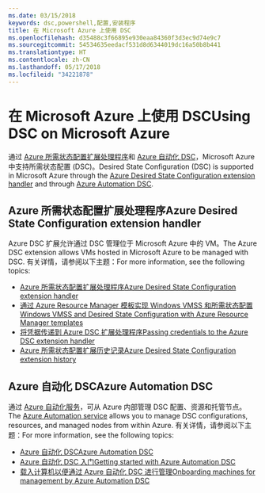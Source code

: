 ```yaml
---
ms.date: 03/15/2018
keywords: dsc,powershell,配置,安装程序
title: 在 Microsoft Azure 上使用 DSC
ms.openlocfilehash: d35488c3f66895e930eaa84360f3d3ec9d74e9c7
ms.sourcegitcommit: 54534635eedacf531d8d6344019dc16a50b8b441
ms.translationtype: HT
ms.contentlocale: zh-CN
ms.lasthandoff: 05/17/2018
ms.locfileid: "34221878"
---
```

# <a name="using-dsc-on-microsoft-azure"></a><span data-ttu-id="4516e-103">在 Microsoft Azure 上使用 DSC</span><span class="sxs-lookup"><span data-stu-id="4516e-103">Using DSC on Microsoft Azure</span></span>

<span data-ttu-id="4516e-104">通过 [Azure 所需状态配置扩展处理程序](/azure/virtual-machines/virtual-machines-windows-extensions-dsc-overview)和 [Azure 自动化 DSC](/azure/automation/automation-dsc-overview)，Microsoft Azure 中支持所需状态配置 (DSC)。</span><span class="sxs-lookup"><span data-stu-id="4516e-104">Desired State Configuration (DSC) is supported in Microsoft Azure through the [Azure Desired State Configuration extension handler](/azure/virtual-machines/virtual-machines-windows-extensions-dsc-overview) and through [Azure Automation DSC](/azure/automation/automation-dsc-overview).</span></span>

## <a name="azure-desired-state-configuration-extension-handler"></a><span data-ttu-id="4516e-105">Azure 所需状态配置扩展处理程序</span><span class="sxs-lookup"><span data-stu-id="4516e-105">Azure Desired State Configuration extension handler</span></span>

<span data-ttu-id="4516e-106">Azure DSC 扩展允许通过 DSC 管理位于 Microsoft Azure 中的 VM。</span><span class="sxs-lookup"><span data-stu-id="4516e-106">The Azure DSC extension allows VMs hosted in Microsoft Azure to be managed with DSC.</span></span>
<span data-ttu-id="4516e-107">有关详情，请参阅以下主题：</span><span class="sxs-lookup"><span data-stu-id="4516e-107">For more information, see the following topics:</span></span>

- [<span data-ttu-id="4516e-108">Azure 所需状态配置扩展处理程序</span><span class="sxs-lookup"><span data-stu-id="4516e-108">Azure Desired State Configuration extension handler</span></span>](/azure/virtual-machines/virtual-machines-windows-extensions-dsc-overview)
- [<span data-ttu-id="4516e-109">通过 Azure Resource Manager 模板实现 Windows VMSS 和所需状态配置</span><span class="sxs-lookup"><span data-stu-id="4516e-109">Windows VMSS and Desired State Configuration with Azure Resource Manager templates</span></span>](/azure/virtual-machines/virtual-machines-windows-extensions-dsc-template)
- [<span data-ttu-id="4516e-110">将凭据传递到 Azure DSC 扩展处理程序</span><span class="sxs-lookup"><span data-stu-id="4516e-110">Passing credentials to the Azure DSC extension handler</span></span>](/azure/virtual-machines/virtual-machines-windows-extensions-dsc-credentials)
- [<span data-ttu-id="4516e-111">Azure 所需状态配置扩展历史记录</span><span class="sxs-lookup"><span data-stu-id="4516e-111">Azure Desired State Configuration extension history</span></span>](azureDscexthistory.md)

## <a name="azure-automation-dsc"></a><span data-ttu-id="4516e-112">Azure 自动化 DSC</span><span class="sxs-lookup"><span data-stu-id="4516e-112">Azure Automation DSC</span></span>

<span data-ttu-id="4516e-113">通过 [Azure 自动化服务](https://azure.microsoft.com/services/automation/)，可从 Azure 内部管理 DSC 配置、资源和托管节点。</span><span class="sxs-lookup"><span data-stu-id="4516e-113">The [Azure Automation service](https://azure.microsoft.com/services/automation/) allows you to manage DSC configurations, resources, and managed nodes from within Azure.</span></span> <span data-ttu-id="4516e-114">有关详情，请参阅以下主题：</span><span class="sxs-lookup"><span data-stu-id="4516e-114">For more information, see the following topics:</span></span>

- [<span data-ttu-id="4516e-115">Azure 自动化 DSC</span><span class="sxs-lookup"><span data-stu-id="4516e-115">Azure Automation DSC</span></span>](/azure/automation/automation-dsc-overview)
- [<span data-ttu-id="4516e-116">Azure 自动化 DSC 入门</span><span class="sxs-lookup"><span data-stu-id="4516e-116">Getting started with Azure Automation DSC</span></span>](/azure/automation/automation-dsc-getting-started)
- [<span data-ttu-id="4516e-117">载入计算机以便通过 Azure 自动化 DSC 进行管理</span><span class="sxs-lookup"><span data-stu-id="4516e-117">Onboarding machines for management by Azure Automation DSC</span></span>](/azure/automation/automation-dsc-onboarding)